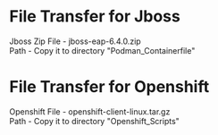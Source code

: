 # File Transfer for Jboss

Jboss Zip File - jboss-eap-6.4.0.zip
<br>
Path - Copy it to directory "Podman_Containerfile"

# File Transfer for Openshift

Openshift File - openshift-client-linux.tar.gz
<br>
Path - Copy it to directory "Openshift_Scripts"
